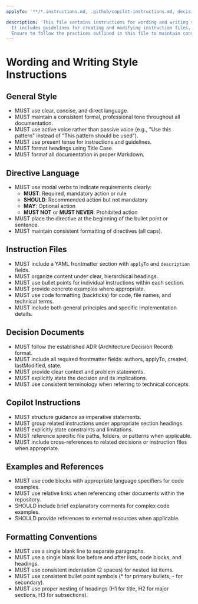 ```yaml
---
applyTo: '**/*.instructions.md, .github/copilot-instructions.md, decisions/**/*.md'

description: 'This file contains instructions for wording and writing style.
  It includes guidelines for creating and modifying instruction files, decision documents, and Copilot instructions.
  Ensure to follow the practices outlined in this file to maintain consistency and clarity in documentation.'
---
```


# Wording and Writing Style Instructions

## General Style

* MUST use clear, concise, and direct language.
* MUST maintain a consistent formal, professional tone throughout all documentation.
* MUST use active voice rather than passive voice (e.g., "Use this pattern" instead of "This pattern should be used").
* MUST use present tense for instructions and guidelines.
* MUST format headings using Title Case.
* MUST format all documentation in proper Markdown.

## Directive Language

* MUST use modal verbs to indicate requirements clearly:
  - **MUST**: Required, mandatory action or rule
  - **SHOULD**: Recommended action but not mandatory
  - **MAY**: Optional action
  - **MUST NOT** or **MUST NEVER**: Prohibited action
* MUST place the directive at the beginning of the bullet point or sentence.
* MUST maintain consistent formatting of directives (all caps).

## Instruction Files

* MUST include a YAML frontmatter section with `applyTo` and `description` fields.
* MUST organize content under clear, hierarchical headings.
* MUST use bullet points for individual instructions within each section.
* MUST provide concrete examples where appropriate.
* MUST use code formatting (backticks) for code, file names, and technical terms.
* MUST include both general principles and specific implementation details.

## Decision Documents

* MUST follow the established ADR (Architecture Decision Record) format.
* MUST include all required frontmatter fields: authors, applyTo, created, lastModified, state.
* MUST provide clear context and problem statements.
* MUST explicitly state the decision and its implications.
* MUST use consistent terminology when referring to technical concepts.

## Copilot Instructions

* MUST structure guidance as imperative statements.
* MUST group related instructions under appropriate section headings.
* MUST explicitly state constraints and limitations.
* MUST reference specific file paths, folders, or patterns when applicable.
* MUST include cross-references to related decisions or instruction files when appropriate.

## Examples and References

* MUST use code blocks with appropriate language specifiers for code examples.
* MUST use relative links when referencing other documents within the repository.
* SHOULD include brief explanatory comments for complex code examples.
* SHOULD provide references to external resources when applicable.

## Formatting Conventions

* MUST use a single blank line to separate paragraphs.
* MUST use a single blank line before and after lists, code blocks, and headings.
* MUST use consistent indentation (2 spaces) for nested list items.
* MUST use consistent bullet point symbols (* for primary bullets, - for secondary).
* MUST use proper nesting of headings (H1 for title, H2 for major sections, H3 for subsections).
